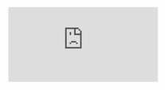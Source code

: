 ![](https://github.com/ironhack-edu/data_mid_bootcamp_project_regression/blob/master/project_details_regression.md)
